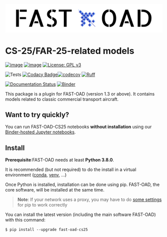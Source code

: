 <p align="center">
  <img src="https://github.com/fast-aircraft-design/FAST-OAD/blob/master/docs/img/FAST_OAD_logo2.jpg?raw=true" alt="FAST-OAD logo" width="600">
</p>

# CS-25/FAR-25-related models


[![image](https://img.shields.io/pypi/v/fast-oad-cs25.svg)](https://pypi.python.org/pypi/fast-oad-cs25)
[![image](https://img.shields.io/pypi/pyversions/fast-oad-cs25.svg)](https://pypi.python.org/pypi/fast-oad-cs25)
[![License: GPL v3](https://img.shields.io/badge/License-GPLv3-blue.svg)](https://www.gnu.org/licenses/gpl-3.0)

![Tests](https://github.com/fast-aircraft-design/FAST-OAD_CS25/workflows/Tests/badge.svg)
[![Codacy Badge](https://app.codacy.com/project/badge/Grade/06d1fb8ee5c3429cb3cbb165413187bc)](https://app.codacy.com/gh/fast-aircraft-design/FAST-OAD_CS25/dashboard?utm_source=gh&utm_medium=referral&utm_content=&utm_campaign=Badge_grade)[![codecov](https://codecov.io/gh/fast-aircraft-design/FAST-OAD_CS25/branch/main/graph/badge.svg?token=91CIX996RD)](https://codecov.io/gh/fast-aircraft-design/FAST-OAD_CS25)
[![Ruff](https://img.shields.io/endpoint?url=https://raw.githubusercontent.com/astral-sh/ruff/main/assets/badge/v2.json)](https://github.com/astral-sh/ruff)

[![Documentation Status](https://readthedocs.org/projects/fast-oad-cs25/badge/?version=stable)](https://fast-oad-cs25.readthedocs.io/)
[![Binder](https://mybinder.org/badge_logo.svg)](https://mybinder.org/v2/gh/fast-aircraft-design/FAST-OAD_CS25.git/latest-release?urlpath=lab%2Ftree%2Fsrc%2Ffastoad_cs25%2Fnotebooks)


This package is a plugin for FAST-OAD (version 1.3 or above). It contains models related to classic
commercial transport aircraft.

## Want to try quickly?

You can run FAST-OAD-CS25 notebooks **without installation** using our
[Binder-hosted Jupyter notebooks](https://mybinder.org/v2/gh/fast-aircraft-design/FAST-OAD_CS25.git/latest-release?filepath=src%2Ffastoad_cs25%2Fnotebooks).


## Install

**Prerequisite**:FAST-OAD needs at least **Python 3.8.0**.

It is recommended (but not required) to do the install in a virtual
environment ([conda](https://docs.conda.io/en/latest/),
[venv](https://docs.python.org/3.7/library/venv.html), ...)

Once Python is installed, installation can be done using pip. FAST-OAD, the core software, will be
installed at the same time.

> **Note**: If your network uses a proxy, you may have to do [some
> settings](https://pip.pypa.io/en/stable/user_guide/#using-a-proxy-server)
> for pip to work correctly

You can install the latest version (including the main software FAST-OAD) with this command:

``` {.bash}
$ pip install --upgrade fast-oad-cs25
```
